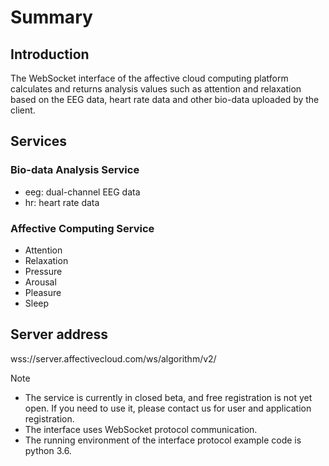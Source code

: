 # Summary

## Introduction
The WebSocket interface of the affective cloud computing platform calculates and returns analysis values such as attention and relaxation based on the EEG data, heart rate data and other bio-data uploaded by the client.

## Services
### Bio-data Analysis Service
- eeg: dual-channel EEG data
- hr: heart rate data

### Affective Computing Service
- Attention
- Relaxation
- Pressure
- Arousal
- Pleasure
- Sleep

## Server address

wss://server.affectivecloud.com/ws/algorithm/v2/

> [!NOTE]
> * The service is currently in closed beta, and free registration is not yet open. If you need to use it, please contact us for user and application registration.
> * The interface uses WebSocket protocol communication.
> * The running environment of the interface protocol example code is python 3.6.